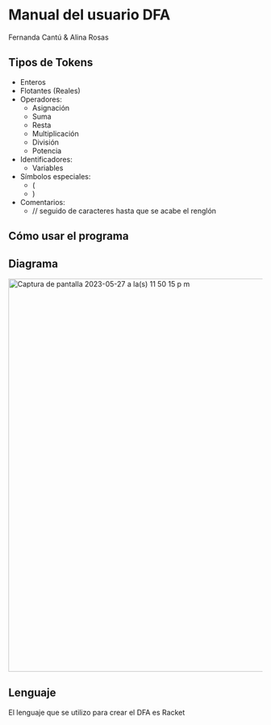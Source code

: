 #  Manual del usuario DFA 
Fernanda Cantú & Alina Rosas

## Tipos de Tokens
* Enteros
* Flotantes (Reales)
* Operadores:
  * Asignación
  * Suma
  * Resta
  * Multiplicación
  * División
  * Potencia
* Identificadores:
  * Variables
* Símbolos especiales:
  * (
  * )
* Comentarios:
  * // seguido de caracteres hasta que se acabe el renglón

## Cómo usar el programa

## Diagrama
<img width="779" alt="Captura de pantalla 2023-05-27 a la(s) 11 50 15 p m" src="https://github.com/fernandacor/tareasTC2037_A01252720-A01782232/assets/83849161/dee56854-b788-4791-9dd7-c97e440584a6">

## Lenguaje

El lenguaje que se utilizo para crear el DFA es Racket

